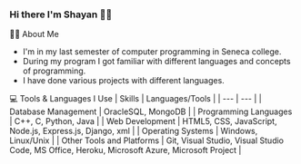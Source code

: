 ### Hi there I'm Shayan 🤝🏾


✍🏾 About Me 
- I'm in my last semester of computer programming in Seneca college.
- During my program I got familiar with different languages and concepts of programming. 
- I have done various projects with different languages.
 
💻 Tools & Languages I Use 
| Skills | Languages/Tools |
| --- | --- | 
| Database Management	 | OracleSQL, MongoDB |
| Programming Languages	| C++, C, Python, Java |
| Web Development	 | HTML5, CSS, JavaScript, Node.js, Express.js, Django, xml |
| Operating Systems	| Windows, Linux/Unix |
| Other Tools and Platforms	| Git, Visual Studio, Visual Studio Code, MS Office, Heroku, Microsoft Azure, Microsoft Project |

